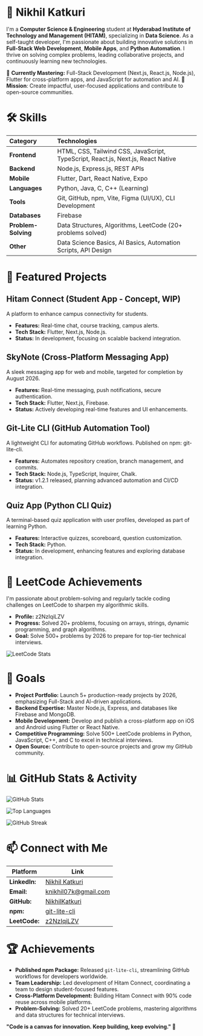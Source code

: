 # 👋 Nikhil Katkuri

I'm a **Computer Science & Engineering** student at **Hyderabad Institute of Technology and Management (HITAM)**, specializing in **Data Science**. As a self-taught developer, I'm passionate about building innovative solutions in **Full-Stack Web Development**, **Mobile Apps**, and **Python Automation**. I thrive on solving complex problems, leading collaborative projects, and continuously learning new technologies.

🌟 **Currently Mastering:** Full-Stack Development (Next.js, React.js, Node.js), Flutter for cross-platform apps, and JavaScript for automation and AI.
🚀 **Mission**: Create impactful, user-focused applications and contribute to open-source communities.

# 🛠️ Skills

| Category        | Technologies | 
| :------------------ | :--------------------|
| **Frontend**       | HTML, CSS, Tailwind CSS, JavaScript, TypeScript, React.js, Next.js, React Native         |
| **Backend**       |  Node.js, Express.js, REST APIs |
| **Mobile** | Flutter, Dart, React Native, Expo |
| **Languages** | Python, Java, C, C++ (Learning) |
| **Tools**          | Git, GitHub, npm, Vite, Figma (UI/UX), CLI Development |
| **Databases**     |  Firebase |
| **Problem-Solving**               |  Data Structures, Algorithms, LeetCode (20+ problems solved) |
| **Other** | Data Science Basics, AI Basics, Automation Scripts, API Design |


# 🚀 Featured Projects
## **Hitam Connect (Student App - Concept, WIP)**

A platform to enhance campus connectivity for students.  

- **Features:** Real-time chat, course tracking, campus alerts.  
- **Tech Stack:** Flutter, Next.js, Node.js.  
- **Status:** In development, focusing on scalable backend integration.

## **SkyNote (Cross-Platform Messaging App)**
A sleek messaging app for web and mobile, targeted for completion by August 2026.  

- **Features:** Real-time messaging, push notifications, secure authentication.  
- **Tech Stack:** Flutter, Next.js, Firebase.  
- **Status:** Actively developing real-time features and UI enhancements.

## **Git-Lite CLI (GitHub Automation Tool)**
A lightweight CLI for automating GitHub workflows. Published on npm: git-lite-cli.  

- **Features:** Automates repository creation, branch management, and commits.  
- **Tech Stack:** Node.js, TypeScript, Inquirer, Chalk.  
- **Status:** v1.2.1 released, planning advanced automation and CI/CD integration.

## **Quiz App (Python CLI Quiz)**
A terminal-based quiz application with user profiles, developed as part of learning Python.  

- **Features:** Interactive quizzes, scoreboard, question customization.  
- **Tech Stack:** Python.  
- **Status:** In development, enhancing features and exploring database integration.


# **🧠 LeetCode Achievements**
  I'm passionate about problem-solving and regularly tackle coding challenges   on LeetCode to sharpen my algorithmic skills.  

- **Profile:** z2NzIqiLZV  
- **Progress:** Solved 20+ problems, focusing on arrays, strings, dynamic programming, and graph algorithms.  
- **Goal:** Solve 500+ problems by 2026 to prepare for top-tier technical interviews.

![LeetCode Stats](https://leetcard.jacoblin.cool/z2NzIqiLZV?theme=dark&font=Inter)


# **🌱 Goals**

- **Project Portfolio:** Launch 5+ production-ready projects by 2026, emphasizing Full-Stack and AI-driven applications.  
- **Backend Expertise:** Master Node.js, Express, and databases like Firebase and MongoDB.  
- **Mobile Development:** Develop and publish a cross-platform app on iOS and Android using Flutter or React Native.  
- **Competitive Programming:** Solve 500+ LeetCode problems in Python, JavaScript, C++, and C to excel in technical interviews.  
- **Open Source:** Contribute to open-source projects and grow my GitHub community.


# **📊 GitHub Stats & Activity**

![GitHub Stats](https://github-readme-stats.vercel.app/api?username=NikhilKatkuri&show_icons=true&theme=dark)

![Top Languages](https://github-readme-stats.vercel.app/api/top-langs/?username=NikhilKatkuri&layout=compact&theme=dark)

![GitHub Streak](https://github-readme-streak-stats.herokuapp.com/?user=NikhilKatkuri&theme=dark)

# **📫 Connect with Me**
| Platform     | Link |
|--------------|------|
| **LinkedIn:** | [Nikhil Katkuri](https://linkedin.com/in/katkurinikhil) |  
| **Email:** | [knikhil07k@gmail.com](mailto:knikhil07k@gmail.com)  |  
| **GitHub:** | [NikhilKatkuri](https://github.com/NikhilKatkuri) |  
| **npm:** | [git-lite-cli](https://www.npmjs.com/package/git-lite-cli) |   
| **LeetCode:** | [z2NzIqiLZV](https://leetcode.com/u/z2NzIqiLZV/) |



# **🏆 Achievements**

- **Published npm Package:** Released `git-lite-cli`, streamlining GitHub workflows for developers worldwide.  
- **Team Leadership:** Led development of Hitam Connect, coordinating a team to design student-focused features.  
- **Cross-Platform Development:** Building Hitam Connect with 90% code reuse across mobile platforms.  
- **Problem-Solving:** Solved 20+ LeetCode problems, mastering algorithms and data structures for technical interviews.


**"Code is a canvas for innovation. Keep building, keep evolving." 🚀**
